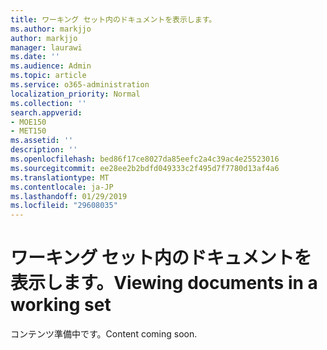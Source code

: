 ```yaml
---
title: ワーキング セット内のドキュメントを表示します。
ms.author: markjjo
author: markjjo
manager: laurawi
ms.date: ''
ms.audience: Admin
ms.topic: article
ms.service: o365-administration
localization_priority: Normal
ms.collection: ''
search.appverid:
- MOE150
- MET150
ms.assetid: ''
description: ''
ms.openlocfilehash: bed86f17ce8027da85eefc2a4c39ac4e25523016
ms.sourcegitcommit: ee28ee2b2bdfd049333c2f495d7f7780d13af4a6
ms.translationtype: MT
ms.contentlocale: ja-JP
ms.lasthandoff: 01/29/2019
ms.locfileid: "29608035"
---
```

# <a name="viewing-documents-in-a-working-set"></a><span data-ttu-id="d79d0-102">ワーキング セット内のドキュメントを表示します。</span><span class="sxs-lookup"><span data-stu-id="d79d0-102">Viewing documents in a working set</span></span>

<span data-ttu-id="d79d0-103">コンテンツ準備中です。</span><span class="sxs-lookup"><span data-stu-id="d79d0-103">Content coming soon.</span></span>